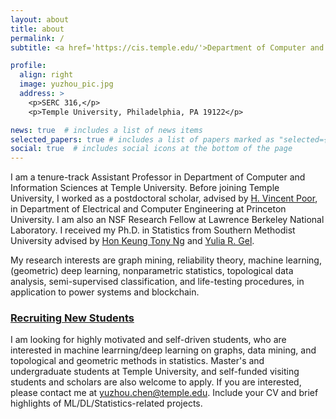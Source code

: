 ```yaml
---
layout: about
title: about
permalink: /
subtitle: <a href='https://cis.temple.edu/'>Department of Computer and Information Sciences</a>. Temple University.

profile:
  align: right
  image: yuzhou_pic.jpg
  address: >
    <p>SERC 316,</p>
    <p>Temple University, Philadelphia, PA 19122</p>

news: true  # includes a list of news items
selected_papers: true # includes a list of papers marked as "selected={true}"
social: true  # includes social icons at the bottom of the page
---
```


I am a tenure-track Assistant Professor in Department of Computer and Information Sciences at Temple University. Before joining Temple University, I worked as a postdoctoral scholar, advised by [H. Vincent Poor](https://ece.princeton.edu/people/h-vincent-poor), in Department of Electrical and Computer Engineering at Princeton University. I am also an NSF Research Fellow at Lawrence Berkeley National Laboratory. I received my Ph.D. in Statistics from Southern Methodist University advised by [‪Hon Keung Tony Ng](https://s2.smu.edu/ngh/) and [Yulia R. Gel](https://personal.utdallas.edu/~yxg142030/).

My research interests are graph mining, reliability theory, machine learning, (geometric) deep learning, nonparametric statistics, topological data analysis, semi-supervised classification, and life-testing procedures, in application to power systems and blockchain.

### [Recruiting New Students]()
I am looking for highly motivated and self-driven students, who are interested in machine learrning/deep learning on graphs, data mining, and topological and geometric methods in statistics. Master's and undergraduate students at Temple University, and self-funded visiting students and scholars are also welcome to apply. If you are interested, please contact me at [yuzhou.chen@temple.edu](yuzhou.chen@temple.edu). Include your CV and brief highlights of ML/DL/Statistics-related projects.


